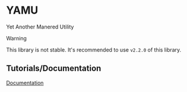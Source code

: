 # YAMU
Yet Another Manered Utility

> [!WARNING]
> This library is not stable. It's recommended to use `v2.2.0` of this library.


## Tutorials/Documentation
[Documentation](https://manered.gitbook.io/utils/)
